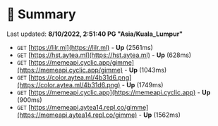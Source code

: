 # 📖 Summary
Last updated: **8/10/2022, 2:51:40 PG "Asia/Kuala_Lumpur"**

- `GET` [https://lilr.ml](https://lilr.ml) - **Up** (2561ms)
- `GET` [https://hst.aytea.ml](https://hst.aytea.ml) - **Up** (628ms)
- `GET` [https://memeapi.cyclic.app/gimme](https://memeapi.cyclic.app/gimme) - **Up** (1043ms)
- `GET` [https://color.aytea.ml/4b31d6.png](https://color.aytea.ml/4b31d6.png) - **Up** (1749ms)
- `GET` [https://memeapi.cyclic.app](https://memeapi.cyclic.app) - **Up** (900ms)
- `GET` [https://memeapi.aytea14.repl.co/gimme](https://memeapi.aytea14.repl.co/gimme) - **Up** (1562ms)
